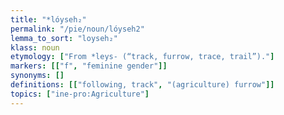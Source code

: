 ```yaml
---
title: "*lóyseh₂"
permalink: "/pie/noun/lóyseh2"
lemma_to_sort: "loyseh₂"
klass: noun
etymology: ["From *leys- (“track, furrow, trace, trail”)."]
markers: [["f", "feminine gender"]]
synonyms: []
definitions: [["following, track", "(agriculture) furrow"]]
topics: ["ine-pro:Agriculture"]
---
```


